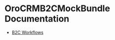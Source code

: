 OroCRMB2CMockBundle Documentation
===============================

- [B2C Workflows](./reference/workflows.md)
